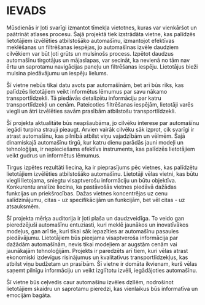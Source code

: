 # IEVADS

Mūsdienās ir ļoti svarīgi izmantot tīmekļa vietotnes, kuras var vienkāršot un paātrināt atlases procesu.
Šajā projektā tiek izstrādāta vietne, kas palīdzēs lietotājiem izvēlēties atbilstošāko automašīnu, izmantojot efektīvas meklēšanas un filtrēšanas iespējas, jo automašīnas izvēle daudziem cilvēkiem var būt ļoti grūts un mulsinošs process. Izpētot daudzus automašīnu tirgotājus un mājaslapas, var secināt, ka nevienā no tām nav ērtu un saprotamu navigācijas paneļu un filtrēšanas iespēju. Lietotājus bieži mulsina piedāvājumu un iespēju lielums.

Šī vietne nebūs tikai datu avots par automašīnām, bet arī būs rīks, kas palīdzēs lietotājiem veikt informētus lēmumus par savu nākamo transportlīdzekli. Tā piedāvās detalizētu informāciju par katru transportlīdzekļi un cenām. Pateicoties filtrēšanas iespējām, lietotāji varēs viegli un ātri izvēlēties savām prasībām atbilstošu transportlīdzekli.

Šī projekta aktualitāte būs neapšaubāma, jo cilvēku interese par automašīnu iegādi turpina strauji pieaugt. Arvien vairāk cilvēku sāk izprot, cik svarīgi ir atrast automašīnu, kas pilnībā atbilst viņu vajadzībām un vēlmēm. Šajā dinamiskajā automašīnu tirgū, kur katru dienu parādās jauni modeļi un tehnoloģijas, ir nepieciešams efektīvs instruments, kas palīdzēs lietotājiem veikt gudrus un informētus lēmumus.

Tirgus izpētes rezultāti liecina, ka ir pieprasījums pēc vietnes, kas palīdzētu lietotājiem izvēlēties atbilstošāko automašīnu. Lietotāji vēlas vietni, kas būtu viegli lietojama, sniegtu visaptverošu informāciju un būtu objektīva. Konkurentu analīze liecina, ka pastāvošās vietnes piedāvā dažādas funkcijas un priekšrocības. Dažas vietnes koncentrējas uz cenu salīdzinājumu, citas - uz specifikācijām un funkcijām, bet vēl citas - uz atsauksmēm.

Šī projekta mērķa auditorija ir ļoti plaša un daudzveidīga. To veido gan pieredzējuši automašīnu entuziasti, kuri meklē jaunākos un inovatīvākos modeļus, gan arī tie, kuri tikai sāk iepazīties ar automašīnu pasaules piedāvājumu. Lietotājiem būs pieejama visaptveroša informācija par dažādām automašīnām, nevis tikai modeļiem ar augstām cenām vai jaunākajām tehnoloģijām. Projekts ir paredzēts arī tiem, kuri vēlas atrast ekonomiski izdevīgus risinājumus un kvalitatīvus transportlīdzekļus, kas atbilst viņu budžetam un prasībām. Šī vietne ir domāta ikvienam, kurš vēlas saņemt pilnīgu informāciju un veikt izglītotu izvēli, iegādājoties automašīnu.

Šī vietne būs ceļvedis caur automašīnu izvēles dzīlēm, nodrošinot lietotājiem skaidru un saprotamu pieredzi, kas vienlaikus būs informatīva un emocijām bagāta.
